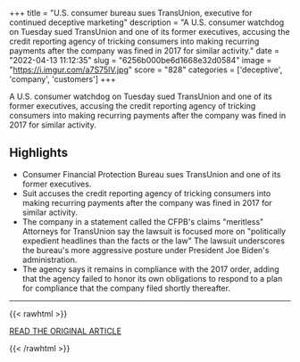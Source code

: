 +++
title = "U.S. consumer bureau sues TransUnion, executive for continued deceptive marketing"
description = "A U.S. consumer watchdog on Tuesday sued TransUnion and one of its former executives, accusing the credit reporting agency of tricking consumers into making recurring payments after the company was fined in 2017 for similar activity."
date = "2022-04-13 11:12:35"
slug = "6256b000be6d1668e32d0584"
image = "https://i.imgur.com/a7S75lV.jpg"
score = "828"
categories = ['deceptive', 'company', 'customers']
+++

A U.S. consumer watchdog on Tuesday sued TransUnion and one of its former executives, accusing the credit reporting agency of tricking consumers into making recurring payments after the company was fined in 2017 for similar activity.

## Highlights

- Consumer Financial Protection Bureau sues TransUnion and one of its former executives.
- Suit accuses the credit reporting agency of tricking consumers into making recurring payments after the company was fined in 2017 for similar activity.
- The company in a statement called the CFPB's claims "meritless" Attorneys for TransUnion say the lawsuit is focused more on "politically expedient headlines than the facts or the law" The lawsuit underscores the bureau's more aggressive posture under President Joe Biden's administration.
- The agency says it remains in compliance with the 2017 order, adding that the agency failed to honor its own obligations to respond to a plan for compliance that the company filed shortly thereafter.

---

{{< rawhtml >}}
  <p class="article-category">
    <a target="_blank" href="https://www.reuters.com/business/us-consumer-bureau-sues-transunion-executive-continued-deceptive-marketing-2022-04-12/">READ THE ORIGINAL ARTICLE</a>
  </p>
{{< /rawhtml >}}
